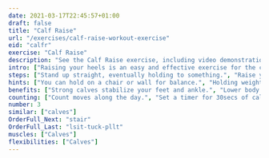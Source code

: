 ```yaml
---
date: 2021-03-17T22:45:57+01:00
draft: false
title: "Calf Raise"
url: "/exercises/calf-raise-workout-exercise"
eid: "calfr"
exercise: "Calf Raise"
description: "See the Calf Raise exercise, including video demonstration and instructions on how-to perform. Identify benefits and activated body parts, see similar, related and supporting exercises."
intro: ["Raising your heels is an easy and effective exercise for the calves."]
steps: ["Stand up straight, eventually holding to something.", "Raise your heels until you are standing on your toes.", "Bring down the heels back to the floor.", "This is one repetition."]
hints: ["You can hold on a chair or wall for balance.", "Holding weights (bags or dumbbells) will make the exercise more effective.", "Calf raises can easily be done while in the morning mirror, or in front of the TV."]
benefits: ["Strong calves stabilize your feet and ankle.", "Lower body performance frequently depends on calves, strength them will make a difference.", "Advantage or explosiveness in sprinting.", "Protect knees on jumps, burpees and any impact actions."]
counting: ["Count moves along the day.", "Set a timer for 30secs of calf raises. The next day increase 2 seconds, and consecutively.", "Set a goal for 20 consecutive days, restart counting the days if the daily goal is missed."]
number: 3
similar: ["calves"]
OrderFull_Next: "stair"
OrderFull_Last: "lsit-tuck-pllt"
muscles: ["Calves"]
flexibilities: ["Calves"]
---
```

